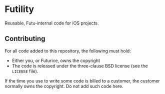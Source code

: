 Futility
=====

Reusable, Futu-internal code for iOS projects.


Contributing
------------

For all code added to this repository, the following must hold:

- Either you, or Futurice, owns the copyright
- The code is released under the three-clause BSD license (see the `LICENSE` file).

If the time you use to write some code is billed to a customer, the customer normally owns the copyright. Do not add such code here.
